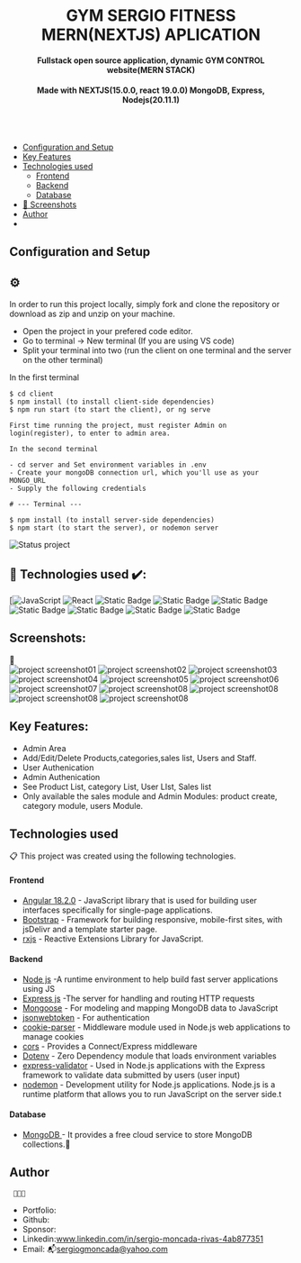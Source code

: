 <h1 align ="center" > GYM SERGIO FITNESS MERN(NEXTJS) APLICATION </h1>
<h4  align ="center"> 
Fullstack open source application, dynamic GYM CONTROL website(MERN STACK)</h4>
 <h4  align ="center"> Made with NEXTJS(15.0.0, react 19.0.0) MongoDB, Express, Nodejs(20.11.1)  </h4>
<br>
<br>

  * [Configuration and Setup](#configuration-and-setup)
  * [Key Features](#key-features)
  * [Technologies used](#technologies-used)
      - [Frontend](#frontend)
      - [Backend](#backend)
      - [Database](#database)
  * [📸 Screenshots](#screenshots)
  * [Author](#author)
  * <br>
  

## Configuration and Setup 
## <h2> ⚙️ </h2>

In order to run this project locally, simply fork and clone the repository or download as zip and unzip on your machine.

- Open the project in your prefered code editor.
- Go to terminal -> New terminal (If you are using VS code)
- Split your terminal into two (run the client on one terminal and the server on the other terminal)

In the first terminal

```
$ cd client
$ npm install (to install client-side dependencies)
$ npm run start (to start the client), or ng serve

First time running the project, must register Admin on login(register), to enter to admin area.
```
```
In the second terminal

- cd server and Set environment variables in .env
- Create your mongoDB connection url, which you'll use as your MONGO_URL
- Supply the following credentials

# --- Terminal ---

$ npm install (to install server-side dependencies)
$ npm start (to start the server), or nodemon server

```
![Status project](https://img.shields.io/badge/STATUS-Finished-GREEN?style=for-the-badge)

##  🔌 Technologies used ✔️:
[![JavaScript](https://img.shields.io/badge/JavaScript--blue?style=flat&logoSize=auto&label=JavaScript&labelColor=blue&color=white
)
![React](https://img.shields.io/badge/Angular-20232A?style=for-the-badge&logo=angular&logoColor=61DAFB)
![Static Badge](https://img.shields.io/badge/cors%20-yellow?style=for-the-badge)
![Static Badge](https://img.shields.io/badge/dotenv-black?style=for-the-badge)
![Static Badge](https://img.shields.io/badge/mongoDB%20-aqua?style=for-the-badge)
![Static Badge](https://img.shields.io/badge/mongoose-purple?style=for-the-badge)
![Static Badge](https://img.shields.io/badge/Express-navy?style=for-the-badge)
![Static Badge](https://img.shields.io/badge/bootstrap-teal?style=for-the-badge)
![Static Badge](https://img.shields.io/badge/rxjs%20-aqua?style=for-the-badge)


##  Screenshots:
📸
<br>
<img src="./IMAGES/image02login.jpg" alt="project screenshot01" />
<img src="./IMAGES/imagehome.jpg" alt="project screenshot02" />
<img src="./IMAGES/imagehomeAdmin.jpg" alt="project screenshot03" />
<img src="./IMAGES/imagehomeAdminPackCreate.jpg" alt="project screenshot04" />
<img src="./IMAGES/imagehomeAdminPackList.jpg" alt="project screenshot05" />
<img src="./IMAGES/imagehomeClasses.jpg" alt="project screenshot06" />
<img src="./IMAGES/imagehomePackBill.jpg" alt="project screenshot07" />
<img src="./IMAGES/imagehomePacks.jpg" alt="project screenshot08" />
<img src="./IMAGES/imagehomePacksResponsive.jpg" alt="project screenshot08" />
<img src="./IMAGES/imagehomeTrainers.jpg" alt="project screenshot08" />
<img src="./IMAGES/imagehomeUser.jpg" alt="project screenshot08" />
<br>

##  Key Features:

- Admin Area
- Add/Edit/Delete Products,categories,sales list, Users and Staff.
- User Authenication
- Admin  Authenication
- See Product List, category List, User LIst, Sales list
- Only available the sales module and Admin Modules: product create, category module, users Module.


##  Technologies used

📋 This project was created using the following technologies.

####  Frontend 

- [Angular 18.2.0](https://angular.io/) - JavaScript library that is used for building user interfaces specifically for single-page applications.
- [Bootstrap](https://getbootstrap.com/docs/5.0/getting-started/introduction/) - Framework for building responsive, mobile-first sites, with jsDelivr and a template starter page.
- [rxjs](https://angular.io/guide/rx-library) - Reactive Extensions Library for JavaScript.

####  Backend 

- [Node js](https://nodejs.org/en/) -A runtime environment to help build fast server applications using JS
- [Express js](https://www.npmjs.com/package/express) -The server for handling and routing HTTP requests
- [Mongoose](https://mongoosejs.com/) - For modeling and mapping MongoDB data to JavaScript
- [jsonwebtoken](https://www.npmjs.com/package/jsonwebtoken) - For authentication
- [cookie-parser](https://www.npmjs.com/package/cookie-parser) - Middleware module used in Node.js web applications to manage cookies
- [cors](https://www.npmjs.com/package/cors) - Provides a Connect/Express middleware
- [Dotenv](https://www.npmjs.com/package/dotenv) - Zero Dependency module that loads environment variables
- [express-validator](https://www.npmjs.com/package/express-validator) - Used in Node.js applications with the Express framework to validate data submitted by users (user input)
- [nodemon](https://nodemon.io/) - Development utility for Node.js applications. Node.js is a runtime platform that allows you to run JavaScript on the server side.t


####  Database 

 - [MongoDB ](https://www.mongodb.com/) - It provides a free cloud service to store MongoDB collections.💾

## Author
     👨🏻‍🏫 
- Portfolio: 
- Github: 
- Sponsor: 
- Linkedin:www.linkedin.com/in/sergio-moncada-rivas-4ab877351
- Email: :mailbox_with_mail:[sergiogmoncada@yahoo.com](mailto:sergiogmoncada@yahoo.com)
